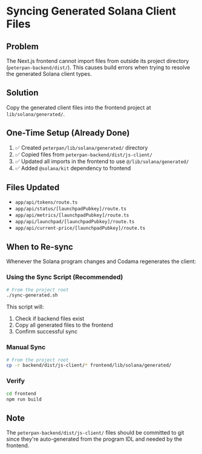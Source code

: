 # Syncing Generated Solana Client Files

## Problem
The Next.js frontend cannot import files from outside its project directory (`peterpan-backend/dist/`). This causes build errors when trying to resolve the generated Solana client types.

## Solution
Copy the generated client files into the frontend project at `lib/solana/generated/`.

## One-Time Setup (Already Done)
1. ✅ Created `peterpan/lib/solana/generated/` directory
2. ✅ Copied files from `peterpan-backend/dist/js-client/`
3. ✅ Updated all imports in the frontend to use `@/lib/solana/generated/`
4. ✅ Added `@solana/kit` dependency to frontend

## Files Updated
- `app/api/tokens/route.ts`
- `app/api/status/[launchpadPubkey]/route.ts`
- `app/api/metrics/[launchpadPubkey]/route.ts`
- `app/api/launchpad/[launchpadPubkey]/route.ts`
- `app/api/current-price/[launchpadPubkey]/route.ts`

## When to Re-sync

Whenever the Solana program changes and Codama regenerates the client:

### Using the Sync Script (Recommended)
```bash
# From the project root
./sync-generated.sh
```

This script will:
1. Check if backend files exist
2. Copy all generated files to the frontend
3. Confirm successful sync

### Manual Sync
```bash
# From the project root
cp -r backend/dist/js-client/* frontend/lib/solana/generated/
```

### Verify
```bash
cd frontend
npm run build
```

## Note
The `peterpan-backend/dist/js-client/` files should be committed to git since they're auto-generated from the program IDL and needed by the frontend.


